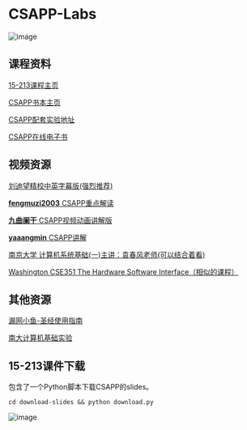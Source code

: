 # CSAPP-Labs

![image](http://csapp.cs.cmu.edu/3e/images/csapp3e-cover.jpg)

## 课程资料

[15-213课程主页](https://www.cs.cmu.edu/~213/index.html)

[CSAPP书本主页](http://csapp.cs.cmu.edu/3e/home.html)

[CSAPP配套实验地址](http://csapp.cs.cmu.edu/3e/labs.html)

[CSAPP在线电子书](https://hansimov.gitbook.io/csapp/)

## 视频资源

[刘迪望精校中英字幕版(强烈推荐)](https://www.bilibili.com/video/BV1iW411d7hd)

[**fengmuzi2003** CSAPP重点解读](https://www.bilibili.com/video/BV1RK4y1R7Kf)

[**九曲阑干** CSAPP视频动画讲解版](https://www.bilibili.com/video/BV1cD4y1D7uR)

[**yaaangmin** CSAPP讲解](https://www.bilibili.com/video/BV17K4y1N7Q2)

[南京大学 计算机系统基础(一)主讲：袁春风老师(可以结合着看)](https://www.bilibili.com/video/BV1kE411X7S5)

[Washington CSE351 The Hardware Software Interface（相似的课程）](https://www.bilibili.com/video/BV1Zt411s7Gg)

## 其他资源

[漏网小鱼-圣经使用指南](https://mp.weixin.qq.com/s/fw5nbYHIXmSHqmpe69XhBQ)

[南大计算机基础实验](https://nju-projectn.github.io/ics-pa-gitbook/ics2019/)

## 15-213课件下载
包含了一个Python脚本下载CSAPP的slides。

~~~shell
cd download-slides && python download.py
~~~

![image](https://user-images.githubusercontent.com/74177355/136653806-4b605685-f315-4b9c-a676-4f8fce50d171.png)



